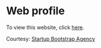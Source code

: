 # Web profile

To view this website, click [here](http://sriramk89.github.io/myprofile/).

Courtesy: [Startup Bootstrap Agency](http://blackrockdigital.github.io/startbootstrap-agency/)
